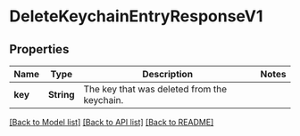 # DeleteKeychainEntryResponseV1

## Properties
Name | Type | Description | Notes
------------ | ------------- | ------------- | -------------
**key** | **String** | The key that was deleted from the keychain. | 

[[Back to Model list]](../README.md#documentation-for-models) [[Back to API list]](../README.md#documentation-for-api-endpoints) [[Back to README]](../README.md)


